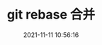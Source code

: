 ---
title: git rebase 合并
comments: true
date: 2021-11-11 10:56:16
categories:
	- Git手札
tags:
    - 开发工具
thumbnail: /images/artilce-banner/git.jpg
---